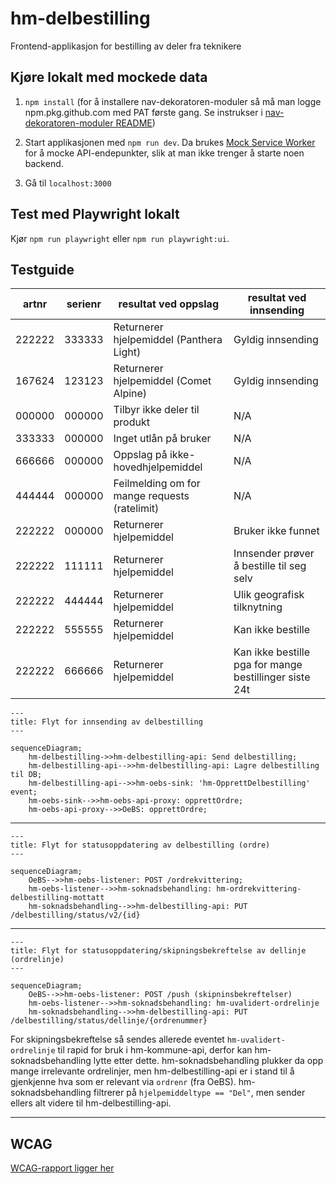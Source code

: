 # hm-delbestilling

Frontend-applikasjon for bestilling av deler fra teknikere

## Kjøre lokalt med mockede data

1. `npm install` (for å installere nav-dekoratoren-moduler så må man logge npm.pkg.github.com med PAT første gang. Se instrukser i [nav-dekoratoren-moduler README](https://github.com/navikt/nav-dekoratoren-moduler#ved-lokal-kj%C3%B8ring))

2. Start applikasjonen med `npm run dev`. Da brukes [Mock Service Worker](https://mswjs.io/) for å mocke API-endepunkter, slik at man ikke trenger å starte noen backend.
3. Gå til `localhost:3000`

## Test med Playwright lokalt
Kjør `npm run playwright` eller `npm run playwright:ui`.

## Testguide

| artnr  | serienr | resultat ved oppslag                          | resultat ved innsending                                |
| ------ | ------- | --------------------------------------------- | ------------------------------------------------------ |
| 222222 | 333333  | Returnerer hjelpemiddel (Panthera Light)      | Gyldig innsending                                      |
| 167624 | 123123  | Returnerer hjelpemiddel (Comet Alpine)        | Gyldig innsending                                      |
| 000000 | 000000  | Tilbyr ikke deler til produkt                 | N/A                                                    |
| 333333 | 000000  | Inget utlån på bruker                         | N/A                                                    |
| 666666 | 000000  | Oppslag på ikke-hovedhjelpemiddel             | N/A                                                    |
| 444444 | 000000  | Feilmelding om for mange requests (ratelimit) | N/A                                                    |
| 222222 | 000000  | Returnerer hjelpemiddel                       | Bruker ikke funnet                                     |
| 222222 | 111111  | Returnerer hjelpemiddel                       | Innsender prøver å bestille til seg selv               |
| 222222 | 444444  | Returnerer hjelpemiddel                       | Ulik geografisk tilknytning                            |
| 222222 | 555555  | Returnerer hjelpemiddel                       | Kan ikke bestille                                      |
| 222222 | 666666  | Returnerer hjelpemiddel                       | Kan ikke bestille pga for mange bestillinger siste 24t |

```mermaid
---
title: Flyt for innsending av delbestilling
---

sequenceDiagram;
    hm-delbestilling->>hm-delbestilling-api: Send delbestilling;
    hm-delbestilling-api-->>hm-delbestilling-api: Lagre delbestilling til DB;
    hm-delbestilling-api-->>hm-oebs-sink: 'hm-OpprettDelbestilling' event;
    hm-oebs-sink-->>hm-oebs-api-proxy: opprettOrdre;
    hm-oebs-api-proxy-->>OeBS: opprettOrdre;
```

---

```mermaid
---
title: Flyt for statusoppdatering av delbestilling (ordre)
---

sequenceDiagram;
    OeBS-->>hm-oebs-listener: POST /ordrekvittering;
    hm-oebs-listener-->>hm-soknadsbehandling: hm-ordrekvittering-delbestilling-mottatt
    hm-soknadsbehandling-->>hm-delbestilling-api: PUT /delbestilling/status/v2/{id}
```

---

```mermaid
---
title: Flyt for statusoppdatering/skipningsbekreftelse av dellinje (ordrelinje)
---

sequenceDiagram;
    OeBS-->>hm-oebs-listener: POST /push (skipninsbekreftelser)
    hm-oebs-listener-->>hm-soknadsbehandling: hm-uvalidert-ordrelinje
    hm-soknadsbehandling-->>hm-delbestilling-api: PUT /delbestilling/status/dellinje/{ordrenummer}
```

For skipningsbekreftelse så sendes allerede eventet `hm-uvalidert-ordrelinje` til rapid for bruk i hm-kommune-api, derfor kan hm-soknadsbehandling lytte etter dette. hm-soknadsbehandling plukker da opp mange irrelevante ordrelinjer, men hm-delbestilling-api er i stand til å gjenkjenne hva som er relevant via `ordrenr` (fra OeBS). hm-soknadsbehandling filtrerer på `hjelpemiddeltype == "Del"`, men sender ellers alt videre til hm-delbestilling-api.

---

## WCAG

[WCAG-rapport ligger her](https://a11y-statement.nav.no/reports/e235e6ea-91d9-4e41-a5b4-dc1a1968e8fb)
